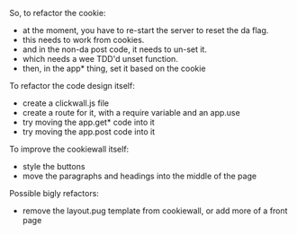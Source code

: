 So, to refactor the cookie:

 - at the moment, you have to re-start the server to reset the da flag.
 - this needs to work from cookies.
 - and in the non-da post code, it needs to un-set it.
 - which needs a wee TDD'd unset function.
 - then, in the app* thing, set it based on the cookie

To refactor the code design itself:
 - create a clickwall.js file
 - create a route for it, with a require variable and an app.use
 - try moving the app.get* code into it
 - try moving the app.post code into it

 To improve the cookiewall itself:
 - style the buttons
 - move the paragraphs and headings into the middle of the page

 Possible bigly refactors:
 - remove the layout.pug template from cookiewall, or add more of a front page